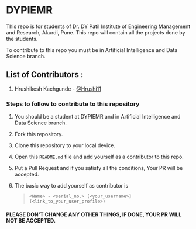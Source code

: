 # DYPIEMR
This repo is for students of Dr. DY Patil Institute of Engineering Management and Research, Akurdi, Pune.
This repo will contain all the projects done by the students.

To contribute to this repo you must be in Artificial Intelligence and Data Science branch.

## List of Contributors : <br>
1. Hrushikesh Kachgunde - [@Hrushi11](https://github.com/Hrushi11)

### Steps to follow to contribute to this repository

1. You should be a student at DYPIEMR and in Artificial Intelligence and Data Science branch.

2. Fork this repository.

3. Clone this repository to your local device.

4. Open this `README.md` file and add yourself as a contributor to this repo.

5. Put a Pull Request and if you satisfy all the conditions, Your PR will be accepted.

6. The basic way to add yourself as contributor is 
   > `<Name> - <serial_no.> [<your_username>](<link_to_your_user_profile>)`
   
#### PLEASE DON'T CHANGE ANY OTHER THINGS, IF DONE, YOUR PR WILL NOT BE ACCEPTED.
